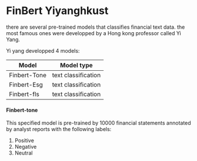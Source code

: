 # FinBert Yiyanghkust
there are several pre-trained models that classifies financial text data. the most famous ones were developped by a Hong kong professor called Yi Yang.

Yi yang developped 4 models:

| Model        | Model type |
|--------------|---------------------|
| Finbert-Tone | text classification |
| Finbert-Esg  | text classification |
| Finbert-fls  | text classification |

#### Finbert-tone
This specified model is pre-trained by 10000 financial statements annotated by analyst reports with the following labels:
1. Positive
2. Negative
3. Neutral
